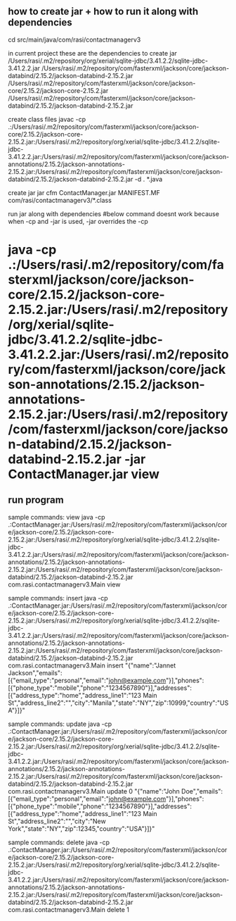 ## how to create jar + how to run it along with dependencies
cd src/main/java/com/rasi/contactmanagerv3 



in current project these are the dependencies to create jar
/Users/rasi/.m2/repository/org/xerial/sqlite-jdbc/3.41.2.2/sqlite-jdbc-3.41.2.2.jar
/Users/rasi/.m2/repository/com/fasterxml/jackson/core/jackson-databind/2.15.2/jackson-databind-2.15.2.jar
/Users/rasi/.m2/repository/com/fasterxml/jackson/core/jackson-core/2.15.2/jackson-core-2.15.2.jar
/Users/rasi/.m2/repository/com/fasterxml/jackson/core/jackson-databind/2.15.2/jackson-databind-2.15.2.jar



create class files
javac -cp .:/Users/rasi/.m2/repository/com/fasterxml/jackson/core/jackson-core/2.15.2/jackson-core-2.15.2.jar:/Users/rasi/.m2/repository/org/xerial/sqlite-jdbc/3.41.2.2/sqlite-jdbc-3.41.2.2.jar:/Users/rasi/.m2/repository/com/fasterxml/jackson/core/jackson-annotations/2.15.2/jackson-annotations-2.15.2.jar:/Users/rasi/.m2/repository/com/fasterxml/jackson/core/jackson-databind/2.15.2/jackson-databind-2.15.2.jar -d . *.java

create jar
jar cfm ContactManager.jar MANIFEST.MF com/rasi/contactmanagerv3/*.class


run jar along with dependencies
#below command doesnt work because when -cp and -jar is used, -jar overrides the -cp
# java -cp .:/Users/rasi/.m2/repository/com/fasterxml/jackson/core/jackson-core/2.15.2/jackson-core-2.15.2.jar:/Users/rasi/.m2/repository/org/xerial/sqlite-jdbc/3.41.2.2/sqlite-jdbc-3.41.2.2.jar:/Users/rasi/.m2/repository/com/fasterxml/jackson/core/jackson-annotations/2.15.2/jackson-annotations-2.15.2.jar:/Users/rasi/.m2/repository/com/fasterxml/jackson/core/jackson-databind/2.15.2/jackson-databind-2.15.2.jar -jar ContactManager.jar view


## run program

sample commands: view
java -cp .:ContactManager.jar:/Users/rasi/.m2/repository/com/fasterxml/jackson/core/jackson-core/2.15.2/jackson-core-2.15.2.jar:/Users/rasi/.m2/repository/org/xerial/sqlite-jdbc/3.41.2.2/sqlite-jdbc-3.41.2.2.jar:/Users/rasi/.m2/repository/com/fasterxml/jackson/core/jackson-annotations/2.15.2/jackson-annotations-2.15.2.jar:/Users/rasi/.m2/repository/com/fasterxml/jackson/core/jackson-databind/2.15.2/jackson-databind-2.15.2.jar com.rasi.contactmanagerv3.Main view

sample commands: insert
java -cp .:ContactManager.jar:/Users/rasi/.m2/repository/com/fasterxml/jackson/core/jackson-core/2.15.2/jackson-core-2.15.2.jar:/Users/rasi/.m2/repository/org/xerial/sqlite-jdbc/3.41.2.2/sqlite-jdbc-3.41.2.2.jar:/Users/rasi/.m2/repository/com/fasterxml/jackson/core/jackson-annotations/2.15.2/jackson-annotations-2.15.2.jar:/Users/rasi/.m2/repository/com/fasterxml/jackson/core/jackson-databind/2.15.2/jackson-databind-2.15.2.jar com.rasi.contactmanagerv3.Main insert "{\"name\":\"Jannet Jackson\",\"emails\":[{\"email_type\":\"personal\",\"email\":\"john@example.com\"}],\"phones\":[{\"phone_type\":\"mobile\",\"phone\":\"1234567890\"}],\"addresses\":[{\"address_type\":\"home\",\"address_line1\":\"123 Main St\",\"address_line2\":\"\",\"city\":\"Manila\",\"state\":\"NY\",\"zip\":10999,\"country\":\"USA\"}]}"


sample commands: update
java -cp .:ContactManager.jar:/Users/rasi/.m2/repository/com/fasterxml/jackson/core/jackson-core/2.15.2/jackson-core-2.15.2.jar:/Users/rasi/.m2/repository/org/xerial/sqlite-jdbc/3.41.2.2/sqlite-jdbc-3.41.2.2.jar:/Users/rasi/.m2/repository/com/fasterxml/jackson/core/jackson-annotations/2.15.2/jackson-annotations-2.15.2.jar:/Users/rasi/.m2/repository/com/fasterxml/jackson/core/jackson-databind/2.15.2/jackson-databind-2.15.2.jar com.rasi.contactmanagerv3.Main update 0 "{\"name\":\"John Doe\",\"emails\":[{\"email_type\":\"personal\",\"email\":\"john@example.com\"}],\"phones\":[{\"phone_type\":\"mobile\",\"phone\":\"1234567890\"}],\"addresses\":[{\"address_type\":\"home\",\"address_line1\":\"123 Main St\",\"address_line2\":\"\",\"city\":\"New York\",\"state\":\"NY\",\"zip\":12345,\"country\":\"USA\"}]}"

sample commands: delete
java -cp .:ContactManager.jar:/Users/rasi/.m2/repository/com/fasterxml/jackson/core/jackson-core/2.15.2/jackson-core-2.15.2.jar:/Users/rasi/.m2/repository/org/xerial/sqlite-jdbc/3.41.2.2/sqlite-jdbc-3.41.2.2.jar:/Users/rasi/.m2/repository/com/fasterxml/jackson/core/jackson-annotations/2.15.2/jackson-annotations-2.15.2.jar:/Users/rasi/.m2/repository/com/fasterxml/jackson/core/jackson-databind/2.15.2/jackson-databind-2.15.2.jar com.rasi.contactmanagerv3.Main delete 1


